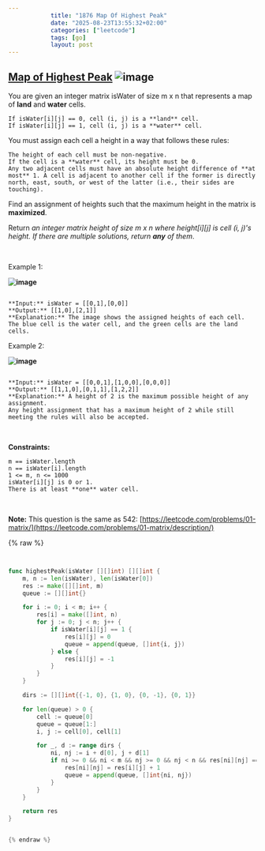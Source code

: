 ```yaml
---
            title: "1876 Map Of Highest Peak"
            date: "2025-08-23T13:55:32+02:00"
            categories: ["leetcode"]
            tags: [go]
            layout: post
---
```

            
## [Map of Highest Peak](https://leetcode.com/problems/map-of-highest-peak) ![image](https://img.shields.io/badge/Difficulty-Medium-orange)

You are given an integer matrix isWater of size m x n that represents a map of **land** and **water** cells.

	If isWater[i][j] == 0, cell (i, j) is a **land** cell.
	If isWater[i][j] == 1, cell (i, j) is a **water** cell.

You must assign each cell a height in a way that follows these rules:

	The height of each cell must be non-negative.
	If the cell is a **water** cell, its height must be 0.
	Any two adjacent cells must have an absolute height difference of **at most** 1. A cell is adjacent to another cell if the former is directly north, east, south, or west of the latter (i.e., their sides are touching).

Find an assignment of heights such that the maximum height in the matrix is **maximized**.

Return *an integer matrix *height* of size *m x n* where *height[i][j]* is cell *(i, j)*'s height. If there are multiple solutions, return **any** of them*.

 

Example 1:

**![image](https://assets.leetcode.com/uploads/2021/01/10/screenshot-2021-01-11-at-82045-am.png)**

```

**Input:** isWater = [[0,1],[0,0]]
**Output:** [[1,0],[2,1]]
**Explanation:** The image shows the assigned heights of each cell.
The blue cell is the water cell, and the green cells are the land cells.

```

Example 2:

**![image](https://assets.leetcode.com/uploads/2021/01/10/screenshot-2021-01-11-at-82050-am.png)**

```

**Input:** isWater = [[0,0,1],[1,0,0],[0,0,0]]
**Output:** [[1,1,0],[0,1,1],[1,2,2]]
**Explanation:** A height of 2 is the maximum possible height of any assignment.
Any height assignment that has a maximum height of 2 while still meeting the rules will also be accepted.

```

 

**Constraints:**

	m == isWater.length
	n == isWater[i].length
	1 <= m, n <= 1000
	isWater[i][j] is 0 or 1.
	There is at least **one** water cell.

 

**Note:** This question is the same as 542: [https://leetcode.com/problems/01-matrix/](https://leetcode.com/problems/01-matrix/description/)

{% raw %}


```go


func highestPeak(isWater [][]int) [][]int {
    m, n := len(isWater), len(isWater[0])
    res := make([][]int, m)
    queue := [][]int{}

    for i := 0; i < m; i++ {
        res[i] = make([]int, n)
        for j := 0; j < n; j++ {
            if isWater[i][j] == 1 {
                res[i][j] = 0
                queue = append(queue, []int{i, j})
            } else {
                res[i][j] = -1
            }
        }
    }

    dirs := [][]int{{-1, 0}, {1, 0}, {0, -1}, {0, 1}}

    for len(queue) > 0 {
        cell := queue[0]
        queue = queue[1:]
        i, j := cell[0], cell[1]

        for _, d := range dirs {
            ni, nj := i + d[0], j + d[1]
            if ni >= 0 && ni < m && nj >= 0 && nj < n && res[ni][nj] == -1 {
                res[ni][nj] = res[i][j] + 1
                queue = append(queue, []int{ni, nj})
            }
        }
    }

    return res
}


{% endraw %}
```
